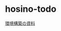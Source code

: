 # hosino-todo
[環境構築の資料](https://github.com/takatoshiinaoka/hosino-todo/blob/%E7%92%B0%E5%A2%83%E6%A7%8B%E7%AF%89/README.md)

